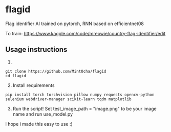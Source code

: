 # flagid
Flag identifier AI trained on pytorch, RNN based on efficientnet08

To train:
https://www.kaggle.com/code/mreowie/country-flag-identifier/edit

## Usage instructions
1. 
```
git clone https://github.com/MintOcha/flagid
cd flagid
```

2. Install requirements

```
pip install torch torchvision pillow numpy requests opencv-python selenium webdriver-manager scikit-learn tqdm matplotlib
```

3. Run the script! Set test_image_path = "image.png" to be your image name and run use_model.py

I hope i made this easy to use :)
